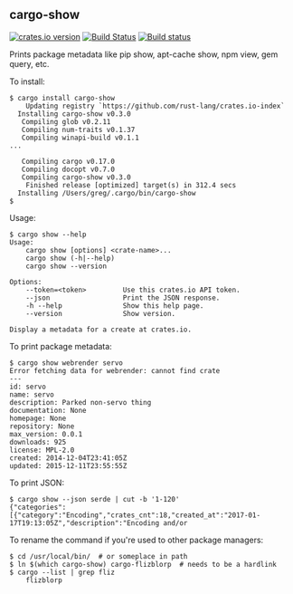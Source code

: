 ## cargo-show

[![crates.io version](https://img.shields.io/crates/v/cargo-show.svg)](https://img.shields.io/crates/v/cargo-show.svg)
[![Build Status](https://travis-ci.org/g-k/cargo-show.svg?branch=master)](https://travis-ci.org/g-k/cargo-show)
[![Build status](https://ci.appveyor.com/api/projects/status/m9cf5vhft7qwisas?svg=true)](https://ci.appveyor.com/project/g-k/cargo-show)

Prints package metadata like pip show, apt-cache show, npm view, gem query, etc.

To install:

```
$ cargo install cargo-show
    Updating registry `https://github.com/rust-lang/crates.io-index`
  Installing cargo-show v0.3.0
   Compiling glob v0.2.11
   Compiling num-traits v0.1.37
   Compiling winapi-build v0.1.1
...

   Compiling cargo v0.17.0
   Compiling docopt v0.7.0
   Compiling cargo-show v0.3.0
    Finished release [optimized] target(s) in 312.4 secs
  Installing /Users/greg/.cargo/bin/cargo-show
$
```

Usage:

```
$ cargo show --help
Usage:
    cargo show [options] <crate-name>...
    cargo show (-h|--help)
    cargo show --version

Options:
    --token=<token>         Use this crates.io API token.
    --json                  Print the JSON response.
    -h --help               Show this help page.
    --version               Show version.

Display a metadata for a create at crates.io.
```

To print package metadata:

```
$ cargo show webrender servo
Error fetching data for webrender: cannot find crate
---
id: servo
name: servo
description: Parked non-servo thing
documentation: None
homepage: None
repository: None
max_version: 0.0.1
downloads: 925
license: MPL-2.0
created: 2014-12-04T23:41:05Z
updated: 2015-12-11T23:55:55Z
```

To print JSON:

```
$ cargo show --json serde | cut -b '1-120'
{"categories":[{"category":"Encoding","crates_cnt":18,"created_at":"2017-01-17T19:13:05Z","description":"Encoding and/or
```

To rename the command if you're used to other package managers:

```
$ cd /usr/local/bin/  # or someplace in path
$ ln $(which cargo-show) cargo-flizblorp  # needs to be a hardlink
$ cargo --list | grep fliz
    flizblorp
```
